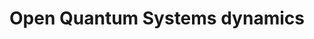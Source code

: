 ---
title: 'Open Quantum Systems dynamics'
#date:
type: landing
tags: 
  - OQS
# Your landing page sections - add as many different content blocks as you like

sections:
  - block: markdown
    id: OQS
    content:
      title: '## Open Quantum Systems (OQS) dynamics'
      subtitle: '![](featured.png)'
      text: Add any **markdown** formatted content here - text, images, videos, galleries - and even HTML code!
    design:
      columns: 2
      
  - block: markdown
    id: section-2
    content:
      title: Section 2
      subtitle: A subtitle
      text: Add your Section 2 content here...
    design:
      columns: 1
---